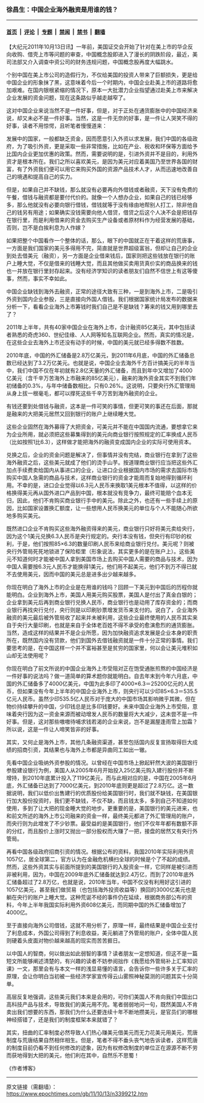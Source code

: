 ### 徐昌生：中国企业海外融资是用谁的钱？

---

#### [首页](../../../..?n3399212) &nbsp;|&nbsp; [评论](../../../../../epoch-comment?n3399212) &nbsp;|&nbsp; [专题](../../../../../epoch-special?n3399212) &nbsp;|&nbsp; [禁闻](../../../../../epoch-news?n3399212) &nbsp;|&nbsp; [禁书](../../../../../books?n3399212) &nbsp;|&nbsp; [翻墙](https://github.com/gfw-breaker/nogfw/blob/master/README.md?n3399212)


<div class="post_content" id="artbody" itemprop="articleBody">
 <!-- article content begin -->
 <p>
  【大纪元2011年10月13日讯】一年前，美国证交会开始了针对在美上市的华企反向收购、借壳上市等问题的审查，中国概念股即进入了漫长的阴跌阶段，最近，美司法部又介入调查中资公司的财务违规问题，中国概念股再度大幅跳水。
 </p>
 <p>
  个别中国在美上市公司的造假行为，不仅给美国的投资人带来了巨额损失，更是给中国企业的形象抹了黑，这意味着今后一个时期内，中国企业赴美上市的道路将愈加艰难。在国内银根紧缩的情况下，原本一大批潜力企业指望通过赴美上市来解决企业发展的资金问题，现在这条路似乎越走越窄了。
 </p>
 <p>
  这对中国企业来说当然不是一件好事，但是，对于正处在通货膨胀中的中国经济来说，却又未必不是一件好事。当然，这是一件无奈的好事，是一件让人哭笑不得的好事，读者不用惊愕，且听笔者慢慢道来：
 </p>
 <p>
  发展中的国家，一般都缺乏资金，因而愿意引入外资以求发展，我们中国的各级政府，为了吸引外资，更是采取一些非常措施，比如在产业、税收和环保等方面给予比国内企业更加优惠的政策。然而，需要说明的是，引进外资并不是目的，利用外资才是根本所在。我们之所以喜欢美元，是因为美元对应着美国乃至世界各国的财富，有了外资我们便可以用它来购买外国的资源产品技术人才，从而迅速地改善自己的境遇和提高自己的实力。
 </p>
 <p>
  但是，如果自己并不缺钱，那么就没有必要再向外借钱或者融资，天下没有免费的午餐，借钱与融资都是要付代价的。就像一个人想办企业，如果自己的钱已经够多，那么他就没有必要向银行借钱，借钱就等于没有缘由地帮别人打工，除非他自己的钱另有用途；如果确实没钱需要向他人借贷，借贷之后这个人决不会是把钱存在银行里，而是利用借来的资金去购买生产设备或者原材料作为经营发展的基础，否则，岂不是白挨利息为人作嫁？
 </p>
 <p>
  如果把整个中国看作一个整体的话，那么，眼下的中国就正在干着这样的荒唐事，一方面是我们国家的美元多得用不完，简直就是世界超级富翁，但却让自己的企业到处去借美元（融资），另一方面是企业借来钱后，国家则把这些钱放在银行的账户上睡大觉，不仅是借来的钱睡大觉，而且其他做买卖用货真价实的商品换来的钱也一并放在银行里封存起来。没有经济学知识的读者朋友们自然不信世上有这等傻事，然而，事实不幸如此。
 </p>
 <p>
  中国企业缺钱到海外去融资，正常的途径大致有三种，一是到海外上市，二是吸引外资到国内企业参股，三是直接向外国人借钱。我们根据国家统计局发布的数据来分析一下，看看企业海外上市筹钱时我们自己是不是缺钱？筹来的钱又用到哪里去了？
 </p>
 <p>
  2011年上半年，共有40家中国企业在海外上市，合计融资85亿美元，其中包括读者熟悉的奇虎360、世纪佳缘、人人网等知名互联网企业。然而，真实的情况是，在这些企业去海外上市还没有动手的时候，中国的美元就已经多得数不胜数。
 </p>
 <p>
  2010年底，中国的外汇储备是2.8万亿美元，到2011年6月底，中国的外汇储备总数已经达到了3.2万亿美元。也就是说，中国企业去海外千方百计搞美元的半年当中，我们中国不仅在年初就有2.8亿天量的外汇储备，而且到年中又增加了4000亿美元（含千辛万苦海外上市融来的85亿美元），融来的海外资金其实不到我们年初储备的0.3%，与年中储备数相比，只有0.26%。这说明，只要央行外汇管理局从身上拔一根毫毛，都可以撑死这些千辛万苦到海外融资的企业。
 </p>
 <p>
  有钱还要到处借钱与融资，这本是一件可笑的事情，但更可笑的事还在后面，那就是融来的大把美元居然又回到银行的账户上继续睡大觉。
 </p>
 <p>
  这些企业固然在海外募得了大把资金，可美元并不能在中国国内流通，要想拿它来为企业所用，就必须把这些募集得到的美元向商业银行按照规定的汇率换成人民币（比如按照1比6.3），这样做才能把海外的融资变成国内企业的实际可使用资本。
 </p>
 <p>
  兑换之后，企业的资金问题是解决了，但事情并没有完结，商业银行在拿到了这些海外融资之后，这些美元就成了他们的烫手山芋。按道理商业银行应当把这些外汇加点手续费卖给国内从事进口的企业，让进口企业根据国内市场的需求去国际市场购买中国人急需的商品与技术，这样商业银行的资金才能周而复始地得到循环利用。不幸的是，进口企业觉得以6.3元人民币来换取1美元根本不值得，以这样的价格换得美元再从国外进口产品到中国，根本就没有竞争力，最终可能赔个血本无归，因此，他们不肯购买商业银行手中的美元。除此之外，也还有一些手续上的原因，比如国家设置换汇额度，让一些想用人民币换美元的单位与个人不能随心所欲地多购买美元。
 </p>
 <p>
  既然进口企业不肯购买这些海外融资得来的美元，商业银行只好将美元卖给央行，因为这个1美元兑换6.3人民币是央行规定的。央行本没有钱，但央行有印钞的权利，于是，他们按照85×6.3的数量印刷人民币来给商业银行兑付。美元呢？则被央行外管局死死地锁进了保险柜里（形象说法，其实更多的是在账户上）。这些美元不知道何时才能被中国人拿到美国市场上去购买中国人需要的商品与技术，因为中国人需要按6.3元人民币才能换得1美元，他们用不起美元，他们不到万不得已就不去使用美元，因而中国的美元总是进多出少越来越多。
 </p>
 <p>
  你现在明白了海外上市的企业是在用谁的钱吗？回顾一下美元到中国后的历程你就能明白。企业到海外上市，美国人用美元购买股票，美国人是付出了真金白银的；企业拿到美元后再到商业银行兑换人民币，商业银行也是动用了库存资金的；而商业银行再找央行兑付，央行则是以印刷钞票增发货币来支付的。说白了，企业海外融资的美元最后被外管局收了起来并未被利用，这些企业最终使用的人民币其实来自于央行大量印刷，也就是来自于全体老百姓不得不承受的愈演愈烈的通货膨胀。当然，造成这样的结果并不是企业所愿，因为加快融资追求发展是企业本身的职责所在，既然国内没有贷款，他们到国外去借钱融资就是一件十分正常的事情。我们要思考的是，在中国这样一个并不富裕甚至是贫穷的国家里，何以会让美元堆积如山却无法使用呢？
 </p>
 <p>
  你现在明白了前文所说的中国企业海外上市受阻对正在饱受通胀煎熬的中国经济是一件好事的说法吗？做一道简单的算术题你就能明白。自去年末到今年六月底，中国的外汇储备多了4000亿美元，中国为此多印了4000×6.3＝25200亿元的人民币，但如果没有今年上半年的中国企业海外上市，则央行可以少印85×6.3＝535.5亿元人民币。虽然少印535.5亿人民币对于庞大的中国市场其影响微乎其微，但在物价持续攀升的中国，少印钱总是比多印钱要好。未来中国企业海外上市受阻，意味着央行因为这一资金来源而被动增发人民币的数量将大大减少，这未尝不是一件好事。但是，这对那些嗷嗷待哺求钱若渴的企业来说，岂不是漏屋逢雨雪上加霜？所以说，这是一件让人啼笑皆非的好事。
 </p>
 <p>
  其实，又何止是海外上市，其他几条融资渠道，甚至包括国内反复宣扬取得巨大成绩的招商引资，其结果也与海外上市都是异曲同工如出一辙。
 </p>
 <p>
  先看中国企业吸纳外资参股的情况。以曾经在中国市场上掀起轩然大波的美国银行参股建设银行为例，美国人从2005年6月开始投入25亿美元购入建行股份并不断增持，到2010年底累计投入了119亿美元，而与此相对应的是，中国在2005年6月底，外汇储备已达到了7000亿美元，到2010年底则更是超过了2.8万亿。这一数据说明，我们以低价出售建行的优质股份给美国银行时，我们就不缺钱，在美国银行加大股份投资时，我们更不缺钱，不仅不缺，而且钱太多，多到自己不知道如何使用，多到了让大把的现金睡大觉的地步。更重要的是，美国银行的美元进来，也和前文所述的海外上市公司融来的资金一样，最终美元都进了外汇管理局的账户，而央行则为此增发了不少钞票。最受益的是美国银行，他们不仅年年都有数额不菲的分红，而且股价上涨时又抛出一部分股权而大赚了一把，接盘的居然又有央行外管局。
 </p>
 <p>
  再看中国各级政府招商引资的情况。根据公布的资料，我国2010年实际利用外资1057亿，居全球第二，官方认为在金融危机横扫全球的时候是个了不起的成绩。然而，这些外资其实与前面所提到的美国银行的入股资金一样，它同样是被引进而非被利用，因为，中国在2009年底外汇储备就达到2.4万亿，而到了2010年底外汇储备超过了2.8万亿，也就是说，2010年当年，中国不仅没有利用好这引进的1057亿美元，甚至我们做贸易（也包括海外投资收益等）换回的3000亿美元也是躺在央行的账户上睡大觉。这种荒诞不经的事件仍在延续，根据商务部公布的资料，今年上半年我国实际利用外资608亿美元，而同期中国的外汇储备增加了4000亿。
 </p>
 <p>
  至于直接向海外公司借钱，这就不用分析了，原理一样，最终结果是中国企业支付了利息成本，外国公司得到了利息收益，美元躺进了外管局的账户，全体中国人民则硬着头皮面对物价越来越高的现实而苦苦捱日。
 </p>
 <p>
  以中国人的智商，何以做出如此弱智的事情？读者朋友一定想知道，但这不是一篇短文所能够阐述清楚的，有兴趣的读者不妨参阅拙作《我愿给外管局补上汇率知识课》一文，那里会有与本文一样的浅显易懂的语言，会告诉你一些许多关于汇率的原理，会让你明白当初被一些经济学家宣传得云山雾照神秘莫测的问题其实十分简单。
 </p>
 <p>
  高层反复地强调，这些美元我们本来是会用的，可你们美国人不肯向我们中国出口高科技产品与技术，导致我们的美元用不完。笔者弱弱地问一句，既然美国人不肯卖出我们想要的东西，那我们为什么还要连续十年不断地攒美元，是官员们的哪根神经搭错了，还是我们的制度框架本来就错了？
 </p>
 <p>
  其实，扭曲的汇率制度必然导致人们热心赚美元借美元而无力花美元用美元，荒唐制度与荒唐结果自然相伴相生。但是，笔者不得不垂头丧气地告诉读者，这样荒唐的制度目前仍看不到任何修改的迹象，因为有权修改制度的单位正在源源不断不劳而获地得到大把的美元，他们利在其中，自然乐不思蜀！
 </p>
 <p>
  《作者博客》
 </p>
 <!-- article content end -->
 <div id="below_article_ad">
 </div>
</div>


---

原文链接（需翻墙）：https://www.epochtimes.com/gb/11/10/13/n3399212.htm